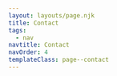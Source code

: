 ```yaml
---
layout: layouts/page.njk
title: Contact
tags:
  - nav
navtitle: Contact
navOrder: 4
templateClass: page--contact
---
```



